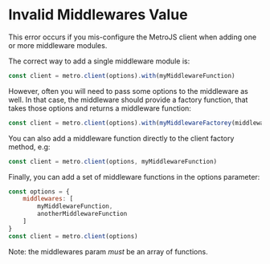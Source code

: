 # Invalid Middlewares Value

This error occurs if you mis-configure the MetroJS client when adding one or more middleware modules.

The correct way to add a single middleware module is:

```javascript
const client = metro.client(options).with(myMiddlewareFunction)
```

However, often you will need to pass some options to the middleware as well. In that case, the middleware should provide a factory function, that takes those options and returns a middleware function:

```javascript
const client = metro.client(options).with(myMiddlewareFactorey(middlewareOptions))
```

You can also add a middleware function directly to the client factory method, e.g:

```javascript
const client = metro.client(options, myMiddlewareFunction)
```

Finally, you can add a set of middleware functions in the options parameter:

```javascript
const options = {
	middlewares: [
		myMiddlewareFunction,
		anotherMiddlewareFunction
	]
}
const client = metro.client(options)
```

Note: the middlewares param _must_ be an array of functions.
